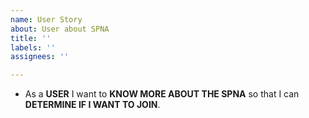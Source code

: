 ```yaml
---
name: User Story
about: User about SPNA
title: ''
labels: ''
assignees: ''

---
```


* As a **USER** I want to **KNOW MORE ABOUT THE SPNA** so that I can **DETERMINE IF I WANT TO JOIN**.
